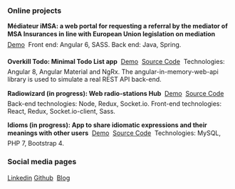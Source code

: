 ### Online projects

**Médiateur iMSA: a web portal for requesting a referral by the mediator of MSA Insurances in line with European Union legislation on mediation** &#150; [Demo](https://saisinemediateur.msa.fr/mediateur/ria/#/accueil) &#150; Front end: Angular 6, SASS. Back end: Java, Spring.

**Overkill Todo: Minimal Todo List app** &#150; [Demo](https://nperon.github.io/overkill-todo/) &#150; [Source Code](https://github.com/nperon/overkill-todo) &#150; Technologies: Angular 8, Angular Material and NgRx. The angular-in-memory-web-api library is used to simulate a real REST API back-end. 

**Radiowizard (in progress): Web radio-stations Hub** &#150; [Demo](https://nperon.github.io/radiowizard/) &#150; [Source Code](https://github.com/nperon/radiowizard) &#150; Back-end technologies: Node, Redux, Socket.io. Front-end technologies: React, Redux, Socket.io-client, Sass. 

**Idioms (in progress): App to share idiomatic expressions and their meanings with other users** &#150; [Demo](http://idioms.epizy.com) &#150; [Source Code](https://github.com/nperon/idioms) &#150; Technologies: MySQL, PHP 7, Bootstrap 4. 

### Social media pages

[Linkedin](https://www.linkedin.com/in/nicolas-peron-52b250140/) &#150; [Github](https://github.com/nperon) &#150; [Blog](https://nperon.netlify.com)

